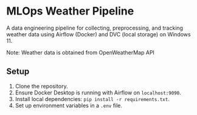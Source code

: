 # MLOps Weather Pipeline
A data engineering pipeline for collecting, preprocessing, and tracking weather data using Airflow (Docker) and DVC (local storage) on Windows 11.

Note: Weather data is obtained from OpenWeatherMap API

## Setup
1. Clone the repository.
2. Ensure Docker Desktop is running with Airflow on `localhost:9090`.
3. Install local dependencies: `pip install -r requirements.txt`.
4. Set up environment variables in a `.env` file.